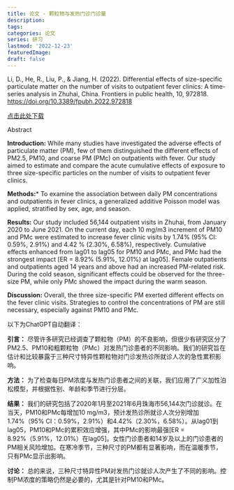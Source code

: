 ```yaml
---
title: 论文 - 颗粒物与发热门诊门诊量
description:
tags:
categories: 论文
series: 研习
lastmod: '2022-12-23'
featuredImage:
draft: false
---
```


<!--more-->

Li, D., He, R., Liu, P., & Jiang, H. (2022). Differential effects of size-specific particulate matter on the number of visits to outpatient fever clinics: A time-series analysis in Zhuhai, China. Frontiers in public health, 10, 972818. https://doi.org/10.3389/fpubh.2022.972818

[点击此处下载](https://www.frontiersin.org/articles/10.3389/fpubh.2022.972818/pdf)

Abstract

**Introduction:** While many studies have investigated the adverse effects of particulate matter (PM), few of them distinguished the different effects of PM2.5, PM10, and coarse PM (PMc) on outpatients with fever. Our study aimed to estimate and compare the acute cumulative effects of exposure to three size-specific particles on the number of visits to outpatient fever clinics.

**Methods:*** To examine the association between daily PM concentrations and outpatients in fever clinics, a generalized additive Poisson model was applied, stratified by sex, age, and season.

**Results:** Our study included 56,144 outpatient visits in Zhuhai, from January 2020 to June 2021. On the current day, each 10 mg/m3 increment of PM10 and PMc were estimated to increase fever clinic visits by 1.74% (95% CI: 0.59%, 2.91%) and 4.42 % (2.30%, 6.58%), respectively. Cumulative effects enhanced from lag01 to lag05 for PM10 and PMc, and PMc had the strongest impact [ER = 8.92% (5.91%, 12.01%) at lag05]. Female outpatients and outpatients aged 14 years and above had an increased PM-related risk. During the cold season, significant effects could be observed for the three-size PM, while only PMc showed the impact during the warm season.

**Discussion:** Overall, the three size-specific PM exerted different effects on the fever clinic visits. Strategies to control the concentrations of PM are still necessary, especially against PM10 and PMc.

以下为ChatGPT自动翻译：

**引言：** 尽管许多研究已经调查了颗粒物（PM）的不良影响，但很少有研究区分了PM2.5、PM10和粗颗粒物（PMc）对发热门诊患者的不同影响。我们的研究旨在估计和比较暴露于三种尺寸特异性颗粒物对门诊发热诊所就诊人次的急性累积影响。

**方法：** 为了检查每日PM浓度与发热门诊患者之间的关联，我们应用了广义加性泊松模型，并根据性别、年龄和季节进行分层。

**结果：** 我们的研究包括了2020年1月至2021年6月珠海市56,144次门诊就诊。在当天，PM10和PMc每增加10 mg/m3，预计发热诊所就诊人次分别增加1.74%（95% CI：0.59%，2.91%）和4.42%（2.30%，6.58%）。从lag01到lag05，PM10和PMc的累积效应增强，其中PMc的影响最强[ER = 8.92%（5.91%，12.01%）在lag05]。女性门诊患者和14岁及以上的门诊患者的PM相关风险增加。在寒冷季节，三种尺寸的PM都有显著影响，而在温暖季节，只有PMc显示出影响。

**讨论：** 总的来说，三种尺寸特异性PM对发热门诊就诊人次产生了不同的影响。控制PM浓度的策略仍然是必要的，尤其是针对PM10和PMc。
